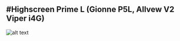 #Highscreen Prime L (Gionne P5L, Allvew V2 Viper i4G)
---------------
![alt text](http://moygorod-online.ru/netcat_files/372/636/main_thumb1.jpeg)
